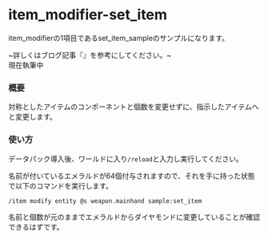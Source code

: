 # item_modifier-set_item
item_modifierの1項目であるset_item_sampleのサンプルになります。

~詳しくはブログ記事『[]()』を参考にしてください。~<br>
現在執筆中

<h3>概要</h3>
対称としたアイテムのコンポーネントと個数を変更せずに、指示したアイテムへと変更します。

<h3>使い方</h3>

データパック導入後、ワールドに入り```/reload```と入力し実行してください。

名前が付いているエメラルドが64個付与されますので、それを手に持った状態で以下のコマンドを実行します。

```copy
/item modify entity @s weapon.mainhand sample:set_item
```

名前と個数が元のままでエメラルドからダイヤモンドに変更していることが確認できるはずです。
